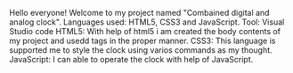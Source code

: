 Hello everyone!
  Welcome to my project named "Combained digital and analog clock".
  Languages used: HTML5, CSS3 and JavaScript.
  Tool: Visual Studio code
  HTML5: With help of html5 i am created the body contents of my project and usedd tags in the proper manner.
  CSS3: This language is supported me to style the clock using varios commands as my thought.
  JavaScript: I can able to operate the clock with help of JavaScript.
  

